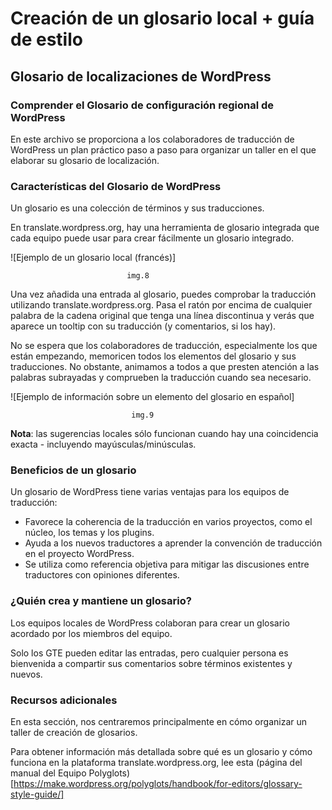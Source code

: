 # Creación de un glosario local + guía de estilo

## Glosario de localizaciones de WordPress

### Comprender el Glosario de configuración regional de WordPress

En este archivo se proporciona a los colaboradores de traducción de WordPress un plan práctico paso a paso para organizar un taller en el que elaborar su glosario de localización.

### Características del Glosario de WordPress

Un glosario es una colección de términos y sus traducciones.

En translate.wordpress.org, hay una herramienta de glosario integrada que cada equipo puede usar para crear fácilmente un glosario integrado.

![Ejemplo de un glosario local (francés)]

                              img.8

Una vez añadida una entrada al glosario, puedes comprobar la traducción utilizando translate.wordpress.org. Pasa el ratón por encima de cualquier palabra de la cadena original que tenga una línea discontinua y verás que aparece un tooltip con su traducción (y comentarios, si los hay).

No se espera que los colaboradores de traducción, especialmente los que están empezando, memoricen todos los elementos del glosario y sus traducciones. No obstante, animamos a todos a que presten atención a las palabras subrayadas y comprueben la traducción cuando sea necesario.

![Ejemplo de información sobre un elemento del glosario en español]

                               img.9

**Nota**: las sugerencias locales sólo funcionan cuando hay una coincidencia exacta - incluyendo mayúsculas/minúsculas.

### Beneficios de un glosario

Un glosario de WordPress tiene varias ventajas para los equipos de traducción:

- Favorece la coherencia de la traducción en varios proyectos, como el núcleo, los temas y los plugins.
- Ayuda a los nuevos traductores a aprender la convención de traducción en el proyecto WordPress.
- Se utiliza como referencia objetiva para mitigar las discusiones entre traductores con opiniones diferentes.

### ¿Quién crea y mantiene un glosario?

Los equipos locales de WordPress colaboran para crear un glosario acordado por los miembros del equipo. 

Solo los GTE pueden editar las entradas, pero cualquier persona es bienvenida a compartir sus comentarios sobre términos existentes y nuevos.

### Recursos adicionales

En esta sección, nos centraremos principalmente en cómo organizar un taller de creación de glosarios.

Para obtener información más detallada sobre qué es un glosario y cómo funciona en la plataforma translate.wordpress.org, lee esta (página del manual del Equipo Polyglots) [https://make.wordpress.org/polyglots/handbook/for-editors/glossary-style-guide/]